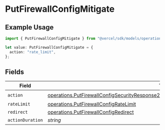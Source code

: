 # PutFirewallConfigMitigate

## Example Usage

```typescript
import { PutFirewallConfigMitigate } from "@vercel/sdk/models/operations/putfirewallconfig.js";

let value: PutFirewallConfigMitigate = {
  action: "rate_limit",
};
```

## Fields

| Field                                                                                                                                                                                                      | Type                                                                                                                                                                                                       | Required                                                                                                                                                                                                   | Description                                                                                                                                                                                                |
| ---------------------------------------------------------------------------------------------------------------------------------------------------------------------------------------------------------- | ---------------------------------------------------------------------------------------------------------------------------------------------------------------------------------------------------------- | ---------------------------------------------------------------------------------------------------------------------------------------------------------------------------------------------------------- | ---------------------------------------------------------------------------------------------------------------------------------------------------------------------------------------------------------- |
| `action`                                                                                                                                                                                                   | [operations.PutFirewallConfigSecurityResponse200ApplicationJSONResponseBodyActiveRulesAction](../../models/operations/putfirewallconfigsecurityresponse200applicationjsonresponsebodyactiverulesaction.md) | :heavy_check_mark:                                                                                                                                                                                         | N/A                                                                                                                                                                                                        |
| `rateLimit`                                                                                                                                                                                                | [operations.PutFirewallConfigRateLimit](../../models/operations/putfirewallconfigratelimit.md)                                                                                                             | :heavy_minus_sign:                                                                                                                                                                                         | N/A                                                                                                                                                                                                        |
| `redirect`                                                                                                                                                                                                 | [operations.PutFirewallConfigRedirect](../../models/operations/putfirewallconfigredirect.md)                                                                                                               | :heavy_minus_sign:                                                                                                                                                                                         | N/A                                                                                                                                                                                                        |
| `actionDuration`                                                                                                                                                                                           | *string*                                                                                                                                                                                                   | :heavy_minus_sign:                                                                                                                                                                                         | N/A                                                                                                                                                                                                        |